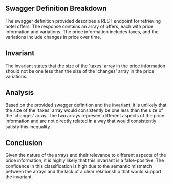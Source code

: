 ## Swagger Definition Breakdown
The swagger definition provided describes a REST endpoint for retrieving hotel offers. The response contains an array of offers, each with price information and variations. The price information includes taxes, and the variations include changes in price over time.

## Invariant
The invariant states that the size of the 'taxes' array in the price information should not be one less than the size of the 'changes' array in the price variations.

## Analysis
Based on the provided swagger definition and the invariant, it is unlikely that the size of the 'taxes' array would consistently be one less than the size of the 'changes' array. The two arrays represent different aspects of the price information and are not directly related in a way that would consistently satisfy this inequality.

## Conclusion
Given the nature of the arrays and their relevance to different aspects of the price information, it is highly likely that this invariant is a false-positive. The confidence in this classification is high due to the semantic mismatch between the arrays and the lack of a clear relationship that would support the invariant.
